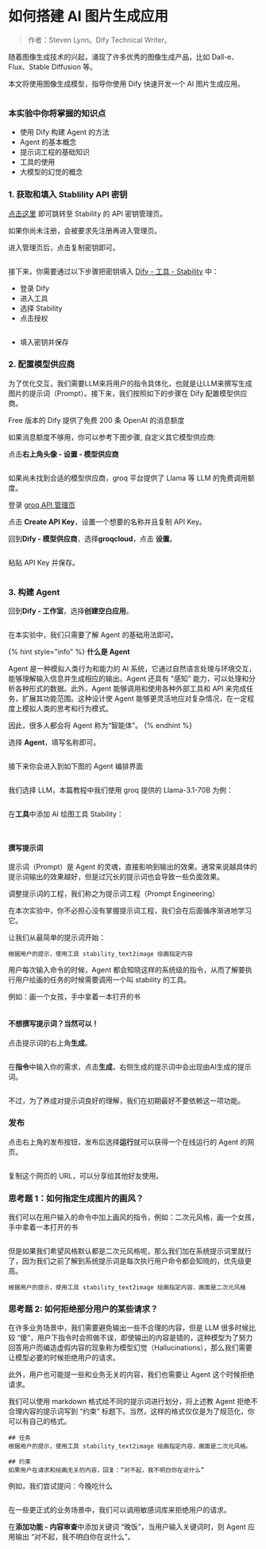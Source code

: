 # 如何搭建 AI 图片生成应用

> 作者：Steven Lynn。Dify Technical Writer。

随着图像生成技术的兴起，涌现了许多优秀的图像生成产品，比如 Dall-e、Flux、Stable Diffusion 等。

本文将使用图像生成模型，指导你使用 Dify 快速开发一个 AI 图片生成应用。

<figure><img src="https://assets-docs.dify.ai/dify-enterprise-mintlify/zh_CN/workshop/basic/05ff829cf382e82c9ece2676032d2383.png" alt=""><figcaption></figcaption></figure>

### 本实验中你将掌握的知识点

* 使用 Dify 构建 Agent 的方法
* Agent 的基本概念
* 提示词工程的基础知识
* 工具的使用
* 大模型的幻觉的概念

### 1. 获取和填入 Stablility API 密钥

[点击这里](https://platform.stability.ai/account/keys) 即可跳转至 Stability 的 API 密钥管理页。

如果你尚未注册，会被要求先注册再进入管理页。

进入管理页后，点击复制密钥即可。

<figure><img src="https://assets-docs.dify.ai/dify-enterprise-mintlify/zh_CN/workshop/basic/f73d82756bdf93c8863ac0b1f55fa5af.png" alt=""><figcaption></figcaption></figure>

接下来，你需要通过以下步骤把密钥填入 [Dify - 工具 - Stability](https://cloud.dify.ai/tools) 中：

* 登录 Dify
* 进入工具
* 选择 Stability
* 点击授权

<figure><img src="https://assets-docs.dify.ai/dify-enterprise-mintlify/zh_CN/workshop/basic/c943c374a89b5ba08683f0eb6c501664.png" alt=""><figcaption></figcaption></figure>

* 填入密钥并保存

### 2. 配置模型供应商

为了优化交互，我们需要LLM来将用户的指令具体化，也就是让LLM来撰写生成图片的提示词（Prompt）。接下来，我们按照如下的步骤在 Dify 配置模型供应商。

Free 版本的 Dify 提供了免费 200 条 OpenAI 的消息额度

如果消息额度不够用，你可以参考下图步骤, 自定义其它模型供应商:

点击**右上角头像 - 设置 - 模型供应商**

<figure><img src="https://assets-docs.dify.ai/dify-enterprise-mintlify/zh_CN/workshop/basic/52f3f299b05ff94ee0421604dd810e35.png" alt=""><figcaption></figcaption></figure>

如果尚未找到合适的模型供应商，groq 平台提供了 Llama 等 LLM 的免费调用额度。

登录 [groq API 管理页](https://console.groq.com/keys)

点击 **Create API Key**，设置一个想要的名称并且复制 API Key。

回到**Dify - 模型供应商**，选择**groqcloud**，点击 **设置**。

<figure><img src="https://assets-docs.dify.ai/dify-enterprise-mintlify/zh_CN/workshop/basic/1c4f0a7081fc6f5644203baf2f703b49.png" alt=""><figcaption></figcaption></figure>

粘贴 API Key 并保存。

<figure><img src="https://assets-docs.dify.ai/dify-enterprise-mintlify/zh_CN/workshop/basic/0a0593676651be79b9b322c48938f042.png" alt=""><figcaption></figcaption></figure>

### 3. 构建 Agent

回到**Dify - 工作室**，选择**创建空白应用**。

<figure><img src="https://assets-docs.dify.ai/dify-enterprise-mintlify/zh_CN/workshop/basic/494bd8427dce548ce56b5b1cd52bffbd.png" alt=""><figcaption></figcaption></figure>

在本实验中，我们只需要了解 Agent 的基础用法即可。

{% hint style="info" %}
**什么是 Agent**

Agent 是一种模拟人类行为和能力的 AI 系统，它通过自然语言处理与环境交互，能够理解输入信息并生成相应的输出。Agent 还具有 "感知" 能力，可以处理和分析各种形式的数据。此外，Agent 能够调用和使用各种外部工具和 API 来完成任务，扩展其功能范围。这种设计使 Agent 能够更灵活地应对复杂情况，在一定程度上模拟人类的思考和行为模式。

因此，很多人都会将 Agent 称为“智能体”。
{% endhint %}

选择 **Agent**，填写名称即可。

<figure><img src="https://assets-docs.dify.ai/dify-enterprise-mintlify/zh_CN/workshop/basic/c428f040fe117670abbc0e268227fcc9.png" alt=""><figcaption></figcaption></figure>

接下来你会进入到如下图的 Agent 编排界面

<figure><img src="https://assets-docs.dify.ai/dify-enterprise-mintlify/zh_CN/workshop/basic/c24024b10f76b5a2bf416c9411f3cc55.png" alt=""><figcaption></figcaption></figure>

我们选择 LLM，本篇教程中我们使用 groq 提供的 Llama-3.1-70B 为例：

<figure><img src="https://assets-docs.dify.ai/dify-enterprise-mintlify/zh_CN/workshop/basic/5f6c6837cbee213d8adbc71ce41467c2.png" alt=""><figcaption></figcaption></figure>

在**工具**中添加 AI 绘图工具 Stability：

<figure><img src="https://assets-docs.dify.ai/dify-enterprise-mintlify/zh_CN/workshop/basic/c963eb9ae55b035631f32ebd6ad23f4b.png" alt=""><figcaption></figcaption></figure>

<figure><img src="https://assets-docs.dify.ai/dify-enterprise-mintlify/zh_CN/workshop/basic/20f37184597aac61463297cae9485055.png" alt=""><figcaption></figcaption></figure>

#### 撰写提示词

提示词（Prompt）是 Agent 的灵魂，直接影响到输出的效果。通常来说越具体的提示词输出的效果越好，但是过冗长的提示词也会导致一些负面效果。

调整提示词的工程，我们称之为提示词工程（Prompt Engineering）

在本次实验中，你不必担心没有掌握提示词工程，我们会在后面循序渐进地学习它。

让我们从最简单的提示词开始：

```
根据用户的提示，使用工具 stability_text2image 绘画指定内容
```

用户每次输入命令的时候，Agent 都会知晓这样的系统级的指令，从而了解要执行用户绘画的任务的时候需要调用一个叫 stability 的工具。

例如：画一个女孩，手中拿着一本打开的书

<figure><img src="https://assets-docs.dify.ai/dify-enterprise-mintlify/zh_CN/workshop/basic/5a1742b0580a960bfc476651720662c4.png" alt=""><figcaption></figcaption></figure>

#### 不想撰写提示词？当然可以！

点击提示词的右上角**生成**。

<figure><img src="https://assets-docs.dify.ai/dify-enterprise-mintlify/zh_CN/workshop/basic/145ce8b15faff3b116ecc48086a12dcb.png" alt=""><figcaption></figcaption></figure>

在**指令**中输入你的需求，点击**生成**，右侧生成的提示词中会出现由AI生成的提示词。

<figure><img src="https://assets-docs.dify.ai/dify-enterprise-mintlify/zh_CN/workshop/basic/efcb66dc935f5d5d954c936847af2496.png" alt=""><figcaption></figcaption></figure>

不过，为了养成对提示词良好的理解，我们在初期最好不要依赖这一项功能。

### 发布

点击右上角的发布按钮，发布后选择**运行**就可以获得一个在线运行的 Agent 的网页。

<figure><img src="https://assets-docs.dify.ai/dify-enterprise-mintlify/zh_CN/workshop/basic/bd178b3530f90400a1eeb0ca824ccbd2.png" alt=""><figcaption></figcaption></figure>

复制这个网页的 URL，可以分享给其他好友使用。

### 思考题 1：如何指定生成图片的画风？

我们可以在用户输入的命令中加上画风的指令，例如：二次元风格，画一个女孩，手中拿着一本打开的书

<figure><img src="https://assets-docs.dify.ai/dify-enterprise-mintlify/zh_CN/workshop/basic/ebed02c8f6643427f0ba83e63c9fcaa8.png" alt=""><figcaption></figcaption></figure>

但是如果我们希望风格默认都是二次元风格呢，那么我们加在系统提示词里就行了，因为我们之前了解到系统提示词是每次执行用户命令都会知晓的，优先级更高。

```
根据用户的提示，使用工具 stability_text2image 绘画指定内容，画面是二次元风格
```

### 思考题 2: 如何拒绝部分用户的某些请求？

在许多业务场景中，我们需要避免输出一些不合理的内容，但是 LLM 很多时候比较 “傻”，用户下指令时会照做不误，即使输出的内容是错的，这种模型为了努力回答用户而编造虚假内容的现象称为模型幻觉（Hallucinations），那么我们需要让模型必要的时候拒绝用户的请求。

此外，用户也可能提一些和业务无关的内容，我们也需要让 Agent 这个时候拒绝请求。

我们可以使用 markdown 格式给不同的提示词进行划分，将上述教 Agent 拒绝不合理内容的提示词写到 “约束” 标题下。当然，这样的格式仅仅是为了规范化，你可以有自己的格式。

```
## 任务
根据用户的提示，使用工具 stability_text2image 绘画指定内容，画面是二次元风格。

## 约束
如果用户在请求和绘画无关的内容，回复：“对不起，我不明白你在说什么”
```

例如，我们尝试提问：今晚吃什么

<figure><img src="https://assets-docs.dify.ai/dify-enterprise-mintlify/zh_CN/workshop/basic/ad342ddc00acc1aa0ad81f335e32a625.png" alt=""><figcaption></figcaption></figure>

在一些更正式的业务场景中，我们可以调用敏感词库来拒绝用户的请求。

在**添加功能 - 内容审查**中添加关键词 “晚饭”，当用户输入关键词时，则 Agent 应用输出 “对不起，我不明白你在说什么”。

<figure><img src="https://assets-docs.dify.ai/dify-enterprise-mintlify/zh_CN/workshop/basic/e9d6e1a7f3a13c88dc98eef89f221949.png" alt=""><figcaption></figcaption></figure>
